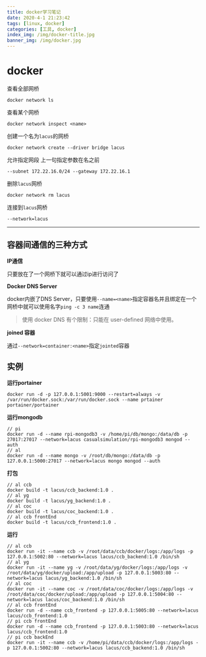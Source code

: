 ```yaml
---
title: docker学习笔记
date: 2020-4-1 21:23:42
tags: [linux, docker]
categories: [工具, docker]
index_img: /img/docker-title.jpg
banner_img: /img/docker.jpg
---
```

# docker
查看全部网桥
```
docker network ls
```
查看某个网桥
```
docker network inspect <name>
```
创建一个名为`lacus`的网桥
```
docker network create --driver bridge lacus
```
允许指定网段 上一句指定参数在名之前
```
--subnet 172.22.16.0/24 --gateway 172.22.16.1
```
删除`lacus`网桥
```
docker network rm lacus
```
连接到`lacus`网桥
```
--network=lacus
```
---
## 容器间通信的三种方式
**IP通信**

只要放在了一个网桥下就可以通过ip进行访问了

**Docker DNS Server**

docker内嵌了DNS Server，只要使用`--name=<name>`指定容器名并且绑定在一个网桥中就可以使用名字`ping -c 3 name`连通
> 使用 docker DNS 有个限制：只能在 user-defined 网络中使用。

**joined 容器**

通过`--network=container:<name>`指定`jointed`容器

## 实例
**运行portainer**
```
docker run -d -p 127.0.0.1:5001:9000 --restart=always -v /var/run/docker.sock:/var/run/docker.sock --name prtainer  portainer/portainer
```
**运行mongodb**
```
// pi
docker run -d --name rpi-mongodb3 -v /home/pi/db/mongo:/data/db -p 27017:27017 --network=lacus casualsimulation/rpi-mongodb3 mongod --auth
// al
docker run -d --name mongo -v /root/db/mongo:/data/db -p 127.0.0.1:5000:27017 --network=lacus mongo mongod --auth
```
**打包**
```
// al ccb
docker build -t lacus/ccb_backend:1.0 .
// al yg
docker build -t lacus/yg_backend:1.0 .
// al coc
docker build -t lacus/coc_backend:1.0 .
// al ccb frontEnd
docker build -t lacus/ccb_frontend:1.0 .
```
**运行**
```
// al ccb
docker run -it --name ccb -v /root/data/ccb/docker/logs:/app/logs -p 127.0.0.1:5002:80 --network=lacus lacus/ccb_backend:1.0 /bin/sh
// al yg
docker run -it --name yg -v /root/data/yg/docker/logs:/app/logs -v /root/data/yg/docker/upload:/app/upload -p 127.0.0.1:5003:80 --network=lacus lacus/yg_backend:1.0 /bin/sh
// al coc
docker run -it --name coc -v /root/data/coc/docker/logs:/app/logs -v /root/data/coc/docker/upload:/app/upload -p 127.0.0.1:5004:80 --network=lacus lacus/coc_backend:1.0 /bin/sh
// al ccb frontEnd
docker run -d --name ccb_frontend -p 127.0.0.1:5005:80 --network=lacus lacus/ccb_frontend:1.0
// pi ccb frontEnd
docker run -d --name ccb_frontend -p 127.0.0.1:5003:80 --network=lacus lacus/ccb_frontend:1.0
// pi ccb backEnd
docker run -it --name ccb -v /home/pi/data/ccb/docker/logs:/app/logs -p 127.0.0.1:5002:80 --network=lacus lacus/ccb_backend:1.0 /bin/sh
```